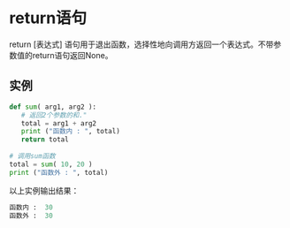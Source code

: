 # return语句

return [表达式] 语句用于退出函数，选择性地向调用方返回一个表达式。不带参数值的return语句返回None。

## 实例

```python
def sum( arg1, arg2 ):
   # 返回2个参数的和."
   total = arg1 + arg2
   print ("函数内 : ", total)
   return total
 
# 调用sum函数
total = sum( 10, 20 )
print ("函数外 : ", total)
```

以上实例输出结果：

```python
函数内 :  30
函数外 :  30
```
